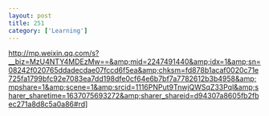 ```yaml
---
layout: post
title: 251
category: ['Learning']
---
```


http://mp.weixin.qq.com/s?__biz=MzU4NTY4MDEzMw==&amp;mid=2247491440&amp;idx=1&amp;sn=08242f020765ddadecdae07fccd6f5ea&amp;chksm=fd878b1acaf0020c71e725fa1799bfc92e7083ea7dd198dfe0cf64e6b7bf7a7782612b3b4958&amp;mpshare=1&amp;scene=1&amp;srcid=1116PNPut9TnwjQWSqZ33Pql&amp;sharer_sharetime=1637075693272&amp;sharer_shareid=d94307a8605fb2fbec271a8d8c5a0a86#rd]


